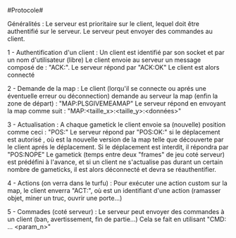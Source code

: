 #Protocole# 

Généralités :
    Le serveur est prioritaire sur le client, lequel doit être authentifié sur le serveur.
    Le serveur peut envoyer des commandes au client.

1 - Authentification d'un client :
    Un client est identifié par son socket et par un nom d'utilisateur (libre)
    Le client envoie au serveur un message composé de : "ACK:<username>".
    Le serveur répond par "ACK:OK"
    Le client est alors connecté

2 - Demande de la map :
    Le client (lorqu'il se connecte ou aprés une éventuelle erreur ou déconnection) demande au
    serveur la map (enfin la zone de départ) : "MAP:PLSGIVEMEAMAP"
    Le serveur répond en envoyant la map comme suit : "MAP:<taille_x>:<taille_y>:<données>"

3 - Actualisation :
    A chaque gametick le client envoie sa (nouvelle) position comme ceci : "POS:<positions>"
    Le serveur répond par "POS:OK:<newmap>" si le déplacement est autorisé , où <newmap> est la nouvelle
    version de la map telle que découverte par le client aprés le déplacement.
    Si le déplacement est interdit, il répondra par "POS:NOPE"
    Le gametick (temps entre deux "frames" de jeu coté serveur) est prédéfini à l'avance, et si un client ne s'actualise
    pas durant un certain nombre de gameticks, il est alors déconnecté et devra se réauthentifier.

4 - Actions (on verra dans le turfu) :
    Pour exécuter une action custom sur la map, le client enverra "ACT:<actioncode>", où <actioncode> est un identifiant
    d'une action (ramasser objet, miner un truc, ouvrir une porte...)

5 - Commades (coté serveur) :
    Le serveur peut envoyer des commandes à un client (ban, avertissement, fin de partie...)
    Cela se fait en utilisant "CMD:<commande> <param1> ... <param_n>"
